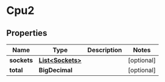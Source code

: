 

# Cpu2


## Properties

Name | Type | Description | Notes
------------ | ------------- | ------------- | -------------
**sockets** | [**List&lt;Sockets&gt;**](Sockets.md) |  |  [optional]
**total** | **BigDecimal** |  |  [optional]




